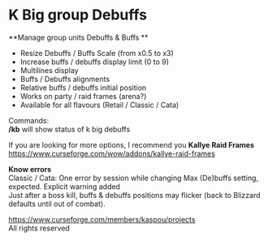# K Big group Debuffs  
  
**Manage group units Debuffs & Buffs **  
  
- Resize Debuffs / Buffs Scale (from x0.5 to x3)  
- Increase buffs / debuffs display limit (0 to 9)  
- Multilines display  
- Buffs / Debuffs alignments  
- Relative buffs / debuffs initial position  
- Works on party / raid frames (arena?)  
- Available for all flavours (Retail / Classic / Cata)  
  
  
Commands:  
**/kb** will show status of k big debuffs  
  
  
  
If you are looking for more options, I recommend you **Kallye Raid Frames**  
https://www.curseforge.com/wow/addons/kallye-raid-frames  
  
  
  
**Know errors**  
Classic / Cata: One error by session while changing Max (De)buffs setting, expected. Explicit warning added  
Just after a boss kill, buffs & debuffs positions may flicker (back to Blizzard defaults until out of combat).  
  
  
https://www.curseforge.com/members/kaspou/projects  
All rights reserved